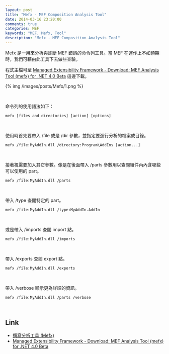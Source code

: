 ```yaml
---
layout: post
title: "Mefx - MEF Composition Analysis Tool"
date: 2014-03-16 23:20:00
comments: true
categories: MEF
keywords: "MEF, Mefx, Tool"
description: "Mefx - MEF Composition Analysis Tool"
---
```


Mefx 是一用來分析與診斷 MEF 錯誤的命令列工具。當 MEF 在運作上不如預期時，我們可藉由此工具下去做些查驗。 

<!-- More -->

程式主檔可至 [Managed Extensibility Framework - Download: MEF Analysis Tool (mefx) for .NET 4.0 Beta](http://mef.codeplex.com/releases/view/33536) 這邊下載。  

{% img /images/posts/Mefx/1.png %}

<br/>

命令列的使用語法如下：  

    mefx [files and directories] [action] [options]

<br/>

使用時首先要帶入 /file 或是 /dir 參數，並指定要進行分析的檔案或目錄。

    mefx /file:MyAddIn.dll /directory:Program\AddIns [action...]

<br/>

接著視需要加入其它參數。像是在後面帶入 /parts 參數用以查閱組件內內含哪些可以使用的 part。

    mefx /file:MyAddIn.dll /parts

<br/>

帶入 /type 查閱特定的 part。 

    mefx /file:MyAddIn.dll /type:MyAddIn.AddIn 

<br/>

或是帶入 /imports 查閱 import 點。  

    mefx /file:MyAddIn.dll /imports

<br/>

帶入 /exports 查閱 export 點。

    mefx /file:MyAddIn.dll /exports

<br/>

帶入 /verbose 顯示更為詳細的資訊。

    mefx /file:MyAddIn.dll /parts /verbose

<br/>

Link
----
* [撰寫分析工具 (Mefx)](http://msdn.microsoft.com/zh-tw/library/ff576068(v=vs.110).aspx)
* [Managed Extensibility Framework - Download: MEF Analysis Tool (mefx) for .NET 4.0 Beta](http://mef.codeplex.com/releases/view/33536)
